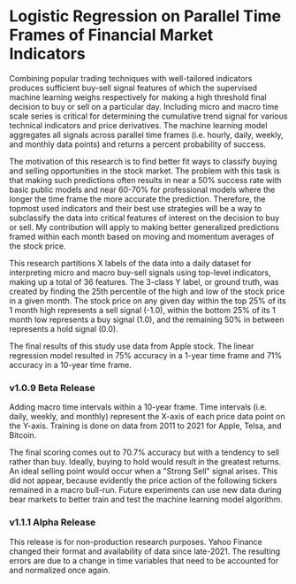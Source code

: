 # Logistic Regression on Parallel Time Frames of Financial Market Indicators
Combining popular trading techniques with well-tailored indicators produces sufficient buy-sell signal features of which the supervised machine learning weighs respectively for making a high threshold final decision to buy or sell on a particular day. Including micro and macro time scale series is critical for determining the cumulative trend signal for various technical indicators and price derivatives. The machine learning model aggregates all signals across parallel time frames (i.e. hourly, daily, weekly, and monthly data points) and returns a percent probability of success.

The motivation of this research is to find better fit ways to classify buying and selling opportunities in the stock market. The problem with this task is that making such predictions often results in near a 50% success rate with basic public models and near 60-70% for professional models where the longer the time frame the more accurate the prediction. Therefore, the topmost used indicators and their best use strategies will be a way to subclassify the data into critical features of interest on the decision to buy or sell. My contribution will apply to making better generalized predictions framed within each month based on moving and momentum averages of the stock price. 

This research partitions X labels of the data into a daily dataset for interpreting micro and macro buy-sell signals using top-level indicators, making up a total of 36 features. The 3-class Y label, or ground truth, was created by finding the 25th percentile of the high and low of the stock price in a given month. The stock price on any given day within the top 25% of its 1 month high represents a sell signal (-1.0), within the bottom 25% of its 1 month low represents a buy signal (1.0), and the remaining 50% in between represents a hold signal (0.0). 

The final results of this study use data from Apple stock. The linear regression model resulted in 75% accuracy in a 1-year time frame and 71% accuracy in a 10-year time frame.

### v1.0.9 Beta Release
Adding macro time intervals within a 10-year frame. Time intervals (i.e. daily, weekly, and monthly) represent the X-axis of each price data point on the Y-axis. Training is done on data from 2011 to 2021 for Apple, Telsa, and Bitcoin.

The final scoring comes out to 70.7% accuracy but with a tendency to sell rather than buy. Ideally, buying to hold would result in the greatest returns. An ideal selling point would occur when a "Strong Sell" signal arises. This did not appear, because evidently the price action of the following tickers remained in a macro bull-run. Future experiments can use new data during bear markets to better train and test the machine learning model algorithm.

### v1.1.1 Alpha Release
This release is for non-production research purposes. Yahoo Finance changed their format and availability of data since late-2021. The resulting errors are due to a change in time variables that need to be accounted for and normalized once again.
